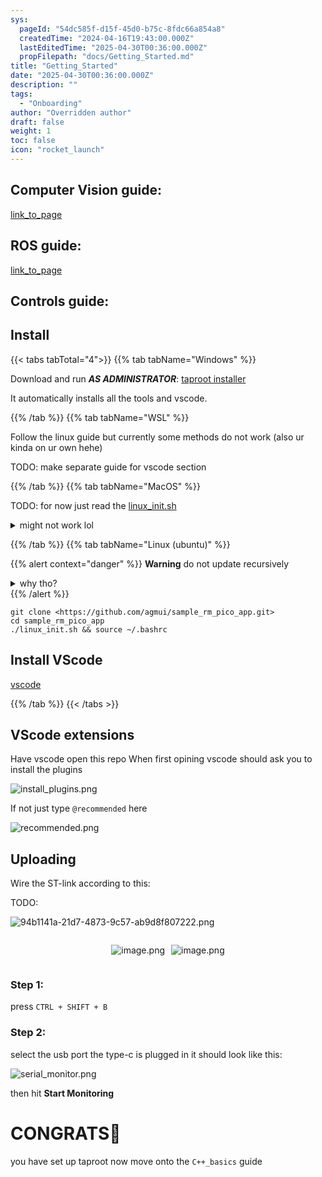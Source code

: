 ```yaml
---
sys:
  pageId: "54dc585f-d15f-45d0-b75c-8fdc66a854a8"
  createdTime: "2024-04-16T19:43:00.000Z"
  lastEditedTime: "2025-04-30T00:36:00.000Z"
  propFilepath: "docs/Getting_Started.md"
title: "Getting_Started"
date: "2025-04-30T00:36:00.000Z"
description: ""
tags:
  - "Onboarding"
author: "Overridden author"
draft: false
weight: 1
toc: false
icon: "rocket_launch"
---
```


## Computer Vision guide:

[link_to_page](86d45bc0-388b-4d26-8848-44f255f73d0e)

## ROS guide:

[link_to_page](3c76c1de-ec8f-46d6-8b0a-294005edc2d5)

## Controls guide:

## Install

{{< tabs tabTotal="4">}}
{{% tab tabName="Windows" %}}

Download and run _**AS ADMINISTRATOR**_: [taproot installer](https://github.com/Thornbots/TeachingFreshies/releases/tag/1.0)

It automatically installs all the tools and vscode.

{{% /tab %}}
{{% tab tabName="WSL" %}}

Follow the linux guide but currently some methods do not work (also ur kinda on ur own hehe)

TODO: make separate guide for vscode section

{{% /tab %}}
{{% tab tabName="MacOS" %}}

TODO: for now just read the [linux_init.sh](https://github.com/agmui/sample_rm_pico_app/blob/main/linux_init.sh)

<details>
<summary>might not work lol</summary>

`brew install libusb pkg-config`

Next install: [vscode](https://code.visualstudio.com/Download)

</details>

{{% /tab %}}
{{% tab tabName="Linux (ubuntu)" %}}

{{% alert context="danger" %}}
**Warning** do not update recursively
<details>
<summary>why tho?</summary>
There are some submodules that may go on for a while (like tinyusb) and I highly
recommend you don't need to get them.
If you want to see what submodules I update just look in `linux_init.sh`
</details>
{{% /alert %}}

```shell
git clone <https://github.com/agmui/sample_rm_pico_app.git>
cd sample_rm_pico_app
./linux_init.sh && source ~/.bashrc
```

## Install VScode

[vscode](https://code.visualstudio.com/Download)

{{% /tab %}}
{{< /tabs >}}

## VScode extensions

Have vscode open this repo
When first opining vscode should ask you to install the plugins

![install_plugins.png](https://prod-files-secure.s3.us-west-2.amazonaws.com/d518164a-d88e-44d1-a4ee-3adb3bd8bce0/89bd30f0-1825-4e77-867b-0a41ce370880/install_plugins.png?X-Amz-Algorithm=AWS4-HMAC-SHA256&X-Amz-Content-Sha256=UNSIGNED-PAYLOAD&X-Amz-Credential=ASIAZI2LB466RDBB5COF%2F20250606%2Fus-west-2%2Fs3%2Faws4_request&X-Amz-Date=20250606T140828Z&X-Amz-Expires=3600&X-Amz-Security-Token=IQoJb3JpZ2luX2VjEIX%2F%2F%2F%2F%2F%2F%2F%2F%2F%2FwEaCXVzLXdlc3QtMiJIMEYCIQDen2c46F%2B8KQQtDXffZChRD%2FshmKT%2Fukm7FmzXr1ageAIhAL%2FMMp%2BYdRokfjzKN4tyyos02HbKSC05Er1xUkm7%2BVUhKv8DCF4QABoMNjM3NDIzMTgzODA1IgzbFuZY%2BH4cTF1RSP4q3AOPqCdgafgIKrcWfnXwulwslFcRw0GQFNxLGqTwQ9L95yazwEOY6eJUGKwIUhfAFgRyaQxHWn69OLv0qy8jdTZM4PA6eezKSxSUNrKTaeqvcSY5%2Buc%2BAYlcbAON85TgA5UKIxtc3eDgDDxyjjjJqe%2FGZHV8YjUtEdcmmSA7A4pyi8kPPK%2B6CRmYZgZNJDdd1YWfuad8U7aGLf0aKn2b5PiER8RUMMnJ8gydpPXwPHSTmDIlJm%2FbA6y8BoJkV7r6s33Emg03LVWljRgLlxEpdGTDJjdBnJeou7JlT7olhMmQ5YiGWksql11LAywa6oNVtSQOqObwfF%2BCrCIgbeDPA%2F3N0uB6rrV2o12pBfXCw2OFajrKmgP4qAI6jn7xKGAkKDT%2BWJ8AQHu78EVi9269kNRqtxqyuTRjdIQ%2Bk802at8fG3Sj659gi3WSP7OAk120ozakrxexqfy%2BVpFf8h2yWVt0x%2F5cje4Yh1cIH5pcUcBJiRosqlMPjAd2qH%2BECN23kjutdmYixrWI12Jxd6rjrEgwPro%2BnubC7nv8%2B0y1x2qUsSI5ieKAHya4LQYXVI3bitKUSaALjmr8KRtz6pm6LJInNmrptMNDppq6QeGDUfvgL7yg0wm83VjwmE%2FkxTDuvovCBjqkAUyjEd%2FLz67O2fBkBTWf0MzKbxRdvBJI6OSGWb5AQqin3sm3zGip45HoGM%2BjKsuknW8XWCu5ittWs4lb0ZlT%2FpBFAm5ujyqtE81BFc8fbHtVJm7eeHhTHGQWuQ1iI%2B%2BPh2JLtIqGZPB4GiBcNzqJIjgSnQce7SUsdXFxmwudhocfTq8MJvocwhkK9DrVeAi0qmctwyB3CAFvD77O1oMb4x3W8c7o&X-Amz-Signature=da254cdaff089294338bb2ca4ec72b668307c51449c2d5cdc264b0c7cec191a1&X-Amz-SignedHeaders=host&x-id=GetObject)

If not just type `@recommended` here  

![recommended.png](https://prod-files-secure.s3.us-west-2.amazonaws.com/d518164a-d88e-44d1-a4ee-3adb3bd8bce0/61e661e9-5d85-4dfc-be0d-8d2097a5e793/recommended.png?X-Amz-Algorithm=AWS4-HMAC-SHA256&X-Amz-Content-Sha256=UNSIGNED-PAYLOAD&X-Amz-Credential=ASIAZI2LB466RDBB5COF%2F20250606%2Fus-west-2%2Fs3%2Faws4_request&X-Amz-Date=20250606T140828Z&X-Amz-Expires=3600&X-Amz-Security-Token=IQoJb3JpZ2luX2VjEIX%2F%2F%2F%2F%2F%2F%2F%2F%2F%2FwEaCXVzLXdlc3QtMiJIMEYCIQDen2c46F%2B8KQQtDXffZChRD%2FshmKT%2Fukm7FmzXr1ageAIhAL%2FMMp%2BYdRokfjzKN4tyyos02HbKSC05Er1xUkm7%2BVUhKv8DCF4QABoMNjM3NDIzMTgzODA1IgzbFuZY%2BH4cTF1RSP4q3AOPqCdgafgIKrcWfnXwulwslFcRw0GQFNxLGqTwQ9L95yazwEOY6eJUGKwIUhfAFgRyaQxHWn69OLv0qy8jdTZM4PA6eezKSxSUNrKTaeqvcSY5%2Buc%2BAYlcbAON85TgA5UKIxtc3eDgDDxyjjjJqe%2FGZHV8YjUtEdcmmSA7A4pyi8kPPK%2B6CRmYZgZNJDdd1YWfuad8U7aGLf0aKn2b5PiER8RUMMnJ8gydpPXwPHSTmDIlJm%2FbA6y8BoJkV7r6s33Emg03LVWljRgLlxEpdGTDJjdBnJeou7JlT7olhMmQ5YiGWksql11LAywa6oNVtSQOqObwfF%2BCrCIgbeDPA%2F3N0uB6rrV2o12pBfXCw2OFajrKmgP4qAI6jn7xKGAkKDT%2BWJ8AQHu78EVi9269kNRqtxqyuTRjdIQ%2Bk802at8fG3Sj659gi3WSP7OAk120ozakrxexqfy%2BVpFf8h2yWVt0x%2F5cje4Yh1cIH5pcUcBJiRosqlMPjAd2qH%2BECN23kjutdmYixrWI12Jxd6rjrEgwPro%2BnubC7nv8%2B0y1x2qUsSI5ieKAHya4LQYXVI3bitKUSaALjmr8KRtz6pm6LJInNmrptMNDppq6QeGDUfvgL7yg0wm83VjwmE%2FkxTDuvovCBjqkAUyjEd%2FLz67O2fBkBTWf0MzKbxRdvBJI6OSGWb5AQqin3sm3zGip45HoGM%2BjKsuknW8XWCu5ittWs4lb0ZlT%2FpBFAm5ujyqtE81BFc8fbHtVJm7eeHhTHGQWuQ1iI%2B%2BPh2JLtIqGZPB4GiBcNzqJIjgSnQce7SUsdXFxmwudhocfTq8MJvocwhkK9DrVeAi0qmctwyB3CAFvD77O1oMb4x3W8c7o&X-Amz-Signature=b8759cd5ad30e86cccc956b7c16a0d32e3bbfba6c8d8076f3199aec58405990c&X-Amz-SignedHeaders=host&x-id=GetObject)

## Uploading

Wire the ST-link according to this:

TODO:

![94b1141a-21d7-4873-9c57-ab9d8f807222.png](https://prod-files-secure.s3.us-west-2.amazonaws.com/d518164a-d88e-44d1-a4ee-3adb3bd8bce0/e5fad17d-ab82-4300-9f4c-505ab4b1202c/94b1141a-21d7-4873-9c57-ab9d8f807222.png?X-Amz-Algorithm=AWS4-HMAC-SHA256&X-Amz-Content-Sha256=UNSIGNED-PAYLOAD&X-Amz-Credential=ASIAZI2LB466RDBB5COF%2F20250606%2Fus-west-2%2Fs3%2Faws4_request&X-Amz-Date=20250606T140828Z&X-Amz-Expires=3600&X-Amz-Security-Token=IQoJb3JpZ2luX2VjEIX%2F%2F%2F%2F%2F%2F%2F%2F%2F%2FwEaCXVzLXdlc3QtMiJIMEYCIQDen2c46F%2B8KQQtDXffZChRD%2FshmKT%2Fukm7FmzXr1ageAIhAL%2FMMp%2BYdRokfjzKN4tyyos02HbKSC05Er1xUkm7%2BVUhKv8DCF4QABoMNjM3NDIzMTgzODA1IgzbFuZY%2BH4cTF1RSP4q3AOPqCdgafgIKrcWfnXwulwslFcRw0GQFNxLGqTwQ9L95yazwEOY6eJUGKwIUhfAFgRyaQxHWn69OLv0qy8jdTZM4PA6eezKSxSUNrKTaeqvcSY5%2Buc%2BAYlcbAON85TgA5UKIxtc3eDgDDxyjjjJqe%2FGZHV8YjUtEdcmmSA7A4pyi8kPPK%2B6CRmYZgZNJDdd1YWfuad8U7aGLf0aKn2b5PiER8RUMMnJ8gydpPXwPHSTmDIlJm%2FbA6y8BoJkV7r6s33Emg03LVWljRgLlxEpdGTDJjdBnJeou7JlT7olhMmQ5YiGWksql11LAywa6oNVtSQOqObwfF%2BCrCIgbeDPA%2F3N0uB6rrV2o12pBfXCw2OFajrKmgP4qAI6jn7xKGAkKDT%2BWJ8AQHu78EVi9269kNRqtxqyuTRjdIQ%2Bk802at8fG3Sj659gi3WSP7OAk120ozakrxexqfy%2BVpFf8h2yWVt0x%2F5cje4Yh1cIH5pcUcBJiRosqlMPjAd2qH%2BECN23kjutdmYixrWI12Jxd6rjrEgwPro%2BnubC7nv8%2B0y1x2qUsSI5ieKAHya4LQYXVI3bitKUSaALjmr8KRtz6pm6LJInNmrptMNDppq6QeGDUfvgL7yg0wm83VjwmE%2FkxTDuvovCBjqkAUyjEd%2FLz67O2fBkBTWf0MzKbxRdvBJI6OSGWb5AQqin3sm3zGip45HoGM%2BjKsuknW8XWCu5ittWs4lb0ZlT%2FpBFAm5ujyqtE81BFc8fbHtVJm7eeHhTHGQWuQ1iI%2B%2BPh2JLtIqGZPB4GiBcNzqJIjgSnQce7SUsdXFxmwudhocfTq8MJvocwhkK9DrVeAi0qmctwyB3CAFvD77O1oMb4x3W8c7o&X-Amz-Signature=c2718a4efb5a129b93280dde52f751adc4d1e9e82d8859da9e44366a5ef5bfb4&X-Amz-SignedHeaders=host&x-id=GetObject)

<div style="display: flex;flex-direction: row; column-gap:10px; max-width: 630px;justify-content: center;">
<div>

![image.png](https://prod-files-secure.s3.us-west-2.amazonaws.com/d518164a-d88e-44d1-a4ee-3adb3bd8bce0/210ecb78-1116-4d7b-b9b7-2292f66fa2c2/image.png?X-Amz-Algorithm=AWS4-HMAC-SHA256&X-Amz-Content-Sha256=UNSIGNED-PAYLOAD&X-Amz-Credential=ASIAZI2LB466XIM3VBGT%2F20250606%2Fus-west-2%2Fs3%2Faws4_request&X-Amz-Date=20250606T140834Z&X-Amz-Expires=3600&X-Amz-Security-Token=IQoJb3JpZ2luX2VjEIX%2F%2F%2F%2F%2F%2F%2F%2F%2F%2FwEaCXVzLXdlc3QtMiJIMEYCIQDLI8wXklSNrYmmEP%2B5SBt1hDtnod9p1fgN2wVKlRVQLwIhAIFLKwG1%2BLlB%2B6I1CZ7681Ko9RijL6kf6nq8LgGGun2qKv8DCF4QABoMNjM3NDIzMTgzODA1IgzdpmJD%2BlcjmOnl2dwq3ANe%2BG%2FwYjpMK76QLvENvZeX%2FTsYmRWMN9wNCNBX0iBudf%2FsANNuRG7ByaUvf6uk8TLVztlW%2By66n6KL%2B3IULkBJTudwoa7y6IYR04u3h37FHF3o8pUvrFaqvA55WSW07ON8DzIwbe20EDVrqH6Wej%2F5kC0nlm19RbhX5wuKc4Za9VWaOIzK4I%2FANUjqQGPauY3X40tmLQuieZIE7RPABNwi6URDfZiLKrShlAQJikdsYoibTIwDH2Ine4tiOYgxUlL37uGSBWDIvOcm0yRrj52PioQrzb5xCnFiz2IGBaO%2BKsplmUm6ga0bfKjdtbpDPk0uaE0CinC3nUkyC9Y8caSplav2kHta%2BHMFXsBL4Pj%2BtQR7C2%2FD7wid1Io0ro2z05Ql13K3ii77BkFCavDjBNP2eToBB9hO5pSnefKcXOkdwPg9cMYOvIXfsOyIJ3PR44OPVXtveqsseEsjJIkIU1ug6BEVxShAX41NtTpA3OGTjRmgty9257VnskAeKjkiVh5pcbZvoK1%2FaherE%2FPCmfxvtg3LGMRc8zmw4Ak%2BGjvLCWAvY60HZ501MD8uF7vQrpvE9O8In7AA5mYxaH8bpthXnPBTI5WG9j7t6s17JBfrmVcPvPO76jAE6gH4qjCDvovCBjqkAVDRUhzveswgy%2BA9xBFjNtFOT8h5Sa5exP%2BZpJjV2ZN%2FV%2B7s%2FhPXB6BqYqbwPeGStloOsa6bnmztXu%2FvRhKk8Nez7BlXi%2Ff7Jzx%2B4RebZem5RW66cl9wr5aqL%2FiQNMvlQWoxzq71Y465SCyOz58RIVxPOg7mB4zzRtaSogHTSW3H4GkXx6IBg5GBpOWgj32INq9nV91Jp2RX6n3rNaeFRukAFthp&X-Amz-Signature=a478d0c9a3d6451094d56572104509ed817162c89abd53f2004335bf73c773c0&X-Amz-SignedHeaders=host&x-id=GetObject)

</div>
<div>

![image.png](https://prod-files-secure.s3.us-west-2.amazonaws.com/d518164a-d88e-44d1-a4ee-3adb3bd8bce0/33a0fd0f-8ca6-4a86-8e09-26e95ded1fff/image.png?X-Amz-Algorithm=AWS4-HMAC-SHA256&X-Amz-Content-Sha256=UNSIGNED-PAYLOAD&X-Amz-Credential=ASIAZI2LB466YDPNJLRJ%2F20250606%2Fus-west-2%2Fs3%2Faws4_request&X-Amz-Date=20250606T140835Z&X-Amz-Expires=3600&X-Amz-Security-Token=IQoJb3JpZ2luX2VjEIX%2F%2F%2F%2F%2F%2F%2F%2F%2F%2FwEaCXVzLXdlc3QtMiJIMEYCIQDwhPtyPwOcb41RtesMq1MJoJNw1aw1G4phbmJArt8IVgIhAISTbBvO2IAvIzQ5ZIKqY47pOWw0B68xWJW7kSvbAhTrKv8DCF4QABoMNjM3NDIzMTgzODA1IgzmtIBhbzNx%2BRCbQlsq3APOH%2FYgjwfXefXmnc64MWqbnWLJ5kbCriSoqLuCerN97XUfHQ9h85GYdABdmXk0QYEKNRdWTal66tYjqtO%2Fl1%2FtZ7jbcuxX9gm7ymDtm7VYpPyNSiJ4hhmaFty7WW%2F2EGCYeMAXPA%2FzQylkn0lvYkd0%2BA7BmRvDKX0jT83ZMg1WluJlyrluM4BLGnHNFCzR%2FYR4q4mBQtMyr93XyBwqsehdBm0RzpDrcUxTL10aKIfdiHoU6e6kNFgVPlm%2FsPlXa5U1ibwCranLXN2otoyW2WztMDEFQgxd8EF6Ka%2Bhq7dMgyXZ1tMzlmo3LWVhtoH1ditWgMzcvoGFeD0i6s2CKrBjlPOWpyQGe6Dl%2BbcDpOej7aY5Djvjmt%2FIjnA5swJJ3bKrkae5NV80nySpuTxhek226R9Ya35QYezwRe8h0I3l2DxHxgRVhpZwBnh6HBwzaSd%2FtpnlMAIr1DpwkEpVA6o2jXPNiVIxMLFGg3rrfmTaLTbbx5gtRCFS%2FFXd3vF43y51XzA%2FrFeK%2Be%2F%2FTXuWe%2FjZgmDitpITOAKdpvBlW9l%2Bmn4hSNtD9r8zH93952w5CejhLkJjs11kl8ZD7HHjWDNrPLPy9RNjJ14VeckaKRd0D4uZ9tZXzo5MxgIDxjD3vYvCBjqkAVQqI6BRQMNm59PlP%2BQ8AFC4qTk4w1Owdm8v3jrWw9eUewFnayc4Xl4U%2BVTnMv2i2q0dkMKopSdHrCu2xoulZtaRH5mv%2BpLRllJtdsaBpBCowonnyh9A18IqzunyLLN5EH9eyFfcpqG1S7PV1IVx8MrSMOZcu%2B3Rz8Gp3NWOKI3nGnq4%2B2XNvatbiltI8GRN1h%2BvOaZ5e8Iiab1utws8lVllRs2F&X-Amz-Signature=6222dc211ccfd0689f88b9d0755e19ae730beec60be959e0bd8a4c54fe6b0812&X-Amz-SignedHeaders=host&x-id=GetObject)

</div>
</div>

### Step 1:

press `CTRL + SHIFT + B`

### Step 2:

select the usb port the type-c is plugged in it should look like this:

![serial_monitor.png](https://prod-files-secure.s3.us-west-2.amazonaws.com/d518164a-d88e-44d1-a4ee-3adb3bd8bce0/f03f4774-05d4-4393-b6a0-d5efb6d315ab/serial_monitor.png?X-Amz-Algorithm=AWS4-HMAC-SHA256&X-Amz-Content-Sha256=UNSIGNED-PAYLOAD&X-Amz-Credential=ASIAZI2LB466RDBB5COF%2F20250606%2Fus-west-2%2Fs3%2Faws4_request&X-Amz-Date=20250606T140828Z&X-Amz-Expires=3600&X-Amz-Security-Token=IQoJb3JpZ2luX2VjEIX%2F%2F%2F%2F%2F%2F%2F%2F%2F%2FwEaCXVzLXdlc3QtMiJIMEYCIQDen2c46F%2B8KQQtDXffZChRD%2FshmKT%2Fukm7FmzXr1ageAIhAL%2FMMp%2BYdRokfjzKN4tyyos02HbKSC05Er1xUkm7%2BVUhKv8DCF4QABoMNjM3NDIzMTgzODA1IgzbFuZY%2BH4cTF1RSP4q3AOPqCdgafgIKrcWfnXwulwslFcRw0GQFNxLGqTwQ9L95yazwEOY6eJUGKwIUhfAFgRyaQxHWn69OLv0qy8jdTZM4PA6eezKSxSUNrKTaeqvcSY5%2Buc%2BAYlcbAON85TgA5UKIxtc3eDgDDxyjjjJqe%2FGZHV8YjUtEdcmmSA7A4pyi8kPPK%2B6CRmYZgZNJDdd1YWfuad8U7aGLf0aKn2b5PiER8RUMMnJ8gydpPXwPHSTmDIlJm%2FbA6y8BoJkV7r6s33Emg03LVWljRgLlxEpdGTDJjdBnJeou7JlT7olhMmQ5YiGWksql11LAywa6oNVtSQOqObwfF%2BCrCIgbeDPA%2F3N0uB6rrV2o12pBfXCw2OFajrKmgP4qAI6jn7xKGAkKDT%2BWJ8AQHu78EVi9269kNRqtxqyuTRjdIQ%2Bk802at8fG3Sj659gi3WSP7OAk120ozakrxexqfy%2BVpFf8h2yWVt0x%2F5cje4Yh1cIH5pcUcBJiRosqlMPjAd2qH%2BECN23kjutdmYixrWI12Jxd6rjrEgwPro%2BnubC7nv8%2B0y1x2qUsSI5ieKAHya4LQYXVI3bitKUSaALjmr8KRtz6pm6LJInNmrptMNDppq6QeGDUfvgL7yg0wm83VjwmE%2FkxTDuvovCBjqkAUyjEd%2FLz67O2fBkBTWf0MzKbxRdvBJI6OSGWb5AQqin3sm3zGip45HoGM%2BjKsuknW8XWCu5ittWs4lb0ZlT%2FpBFAm5ujyqtE81BFc8fbHtVJm7eeHhTHGQWuQ1iI%2B%2BPh2JLtIqGZPB4GiBcNzqJIjgSnQce7SUsdXFxmwudhocfTq8MJvocwhkK9DrVeAi0qmctwyB3CAFvD77O1oMb4x3W8c7o&X-Amz-Signature=fae94e1298911e42ac7a899978ed17c3c7cec5d6886139e64fc71a21388e3a16&X-Amz-SignedHeaders=host&x-id=GetObject)

then hit **Start Monitoring**

# CONGRATS🎉

you have set up taproot now move onto the `C++_basics` guide
